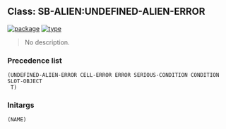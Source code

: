 ## Class: SB-ALIEN:UNDEFINED-ALIEN-ERROR
[![package](https://img.shields.io/badge/Package-SB--ALIEN-5f9ea0.svg?style=social&colorA=999999)](../) [![type](https://img.shields.io/badge/Type-Class-5f9ea0.svg?style=social&colorA=999999)](../#class) 

> No description.

### Precedence list
```
(UNDEFINED-ALIEN-ERROR CELL-ERROR ERROR SERIOUS-CONDITION CONDITION SLOT-OBJECT
 T)
```
### Initargs
```
(NAME)
```
